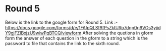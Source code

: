 # Round 5
 Below is the link to the google form for Round 5.
 Link :- https://docs.google.com/forms/d/e/1FAIpQLSf9fPsZktURo7dqp0q9VOs3yjidY9gjFZIBxjzU9wiwPqBTCQ/viewform
 After solving the quetions in gform form the answer of each question in the gform to a string which is the password to file that contains the link to the sixth round.
